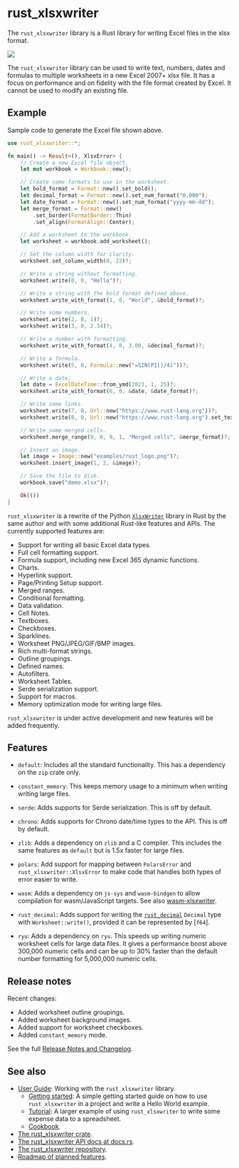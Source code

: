 # rust_xlsxwriter

The `rust_xlsxwriter` library is a Rust library for writing Excel files in
the xlsx format.

<img src="https://rustxlsxwriter.github.io/images/demo.png">

The `rust_xlsxwriter` library can be used to write text, numbers, dates and
formulas to multiple worksheets in a new Excel 2007+ xlsx file. It has a focus
on performance and on fidelity with the file format created by Excel. It cannot
be used to modify an existing file.

## Example

Sample code to generate the Excel file shown above.

```rust
use rust_xlsxwriter::*;

fn main() -> Result<(), XlsxError> {
    // Create a new Excel file object.
    let mut workbook = Workbook::new();

    // Create some formats to use in the worksheet.
    let bold_format = Format::new().set_bold();
    let decimal_format = Format::new().set_num_format("0.000");
    let date_format = Format::new().set_num_format("yyyy-mm-dd");
    let merge_format = Format::new()
        .set_border(FormatBorder::Thin)
        .set_align(FormatAlign::Center);

    // Add a worksheet to the workbook.
    let worksheet = workbook.add_worksheet();

    // Set the column width for clarity.
    worksheet.set_column_width(0, 22)?;

    // Write a string without formatting.
    worksheet.write(0, 0, "Hello")?;

    // Write a string with the bold format defined above.
    worksheet.write_with_format(1, 0, "World", &bold_format)?;

    // Write some numbers.
    worksheet.write(2, 0, 1)?;
    worksheet.write(3, 0, 2.34)?;

    // Write a number with formatting.
    worksheet.write_with_format(4, 0, 3.00, &decimal_format)?;

    // Write a formula.
    worksheet.write(5, 0, Formula::new("=SIN(PI()/4)"))?;

    // Write a date.
    let date = ExcelDateTime::from_ymd(2023, 1, 25)?;
    worksheet.write_with_format(6, 0, &date, &date_format)?;

    // Write some links.
    worksheet.write(7, 0, Url::new("https://www.rust-lang.org"))?;
    worksheet.write(8, 0, Url::new("https://www.rust-lang.org").set_text("Rust"))?;

    // Write some merged cells.
    worksheet.merge_range(9, 0, 9, 1, "Merged cells", &merge_format)?;

    // Insert an image.
    let image = Image::new("examples/rust_logo.png")?;
    worksheet.insert_image(1, 2, &image)?;

    // Save the file to disk.
    workbook.save("demo.xlsx")?;

    Ok(())
}
```

`rust_xlsxwriter` is a rewrite of the Python [`XlsxWriter`] library in Rust by
the same author and with some additional Rust-like features and APIs. The
currently supported features are:

- Support for writing all basic Excel data types.
- Full cell formatting support.
- Formula support, including new Excel 365 dynamic functions.
- Charts.
- Hyperlink support.
- Page/Printing Setup support.
- Merged ranges.
- Conditional formatting.
- Data validation.
- Cell Notes.
- Textboxes.
- Checkboxes.
- Sparklines.
- Worksheet PNG/JPEG/GIF/BMP images.
- Rich multi-format strings.
- Outline groupings.
- Defined names.
- Autofilters.
- Worksheet Tables.
- Serde serialization support.
- Support for macros.
- Memory optimization mode for writing large files.


`rust_xlsxwriter` is under active development and new features will be added
frequently.

[`XlsxWriter`]: https://xlsxwriter.readthedocs.io/index.html
[rust_xlsxwriter GitHub]: https://github.com/jmcnamara/rust_xlsxwriter

## Features

- `default`: Includes all the standard functionality. This has a dependency on
  the `zip` crate only.

- `constant_memory`: This keeps memory usage to a minimum when writing
  writing large files.

- `serde`: Adds supports for Serde serialization. This is off by default.

- `chrono`: Adds supports for Chrono date/time types to the API. This is off by
  default.

- `zlib`: Adds a dependency on `zlib` and a C compiler. This includes the same
  features as `default` but is 1.5x faster for large files.

- `polars`: Add support for mapping between `PolarsError` and
  `rust_xlsxwriter::XlsxError` to make code that handles both types of error
  easier to write.

- `wasm`: Adds a dependency on `js-sys` and `wasm-bindgen` to allow compilation
  for wasm/JavaScript targets. See also
  [wasm-xlsxwriter](https://github.com/estie-inc/wasm-xlsxwriter).

- `rust_decimal`: Adds support for writing the [`rust_decimal`](
   https://docs.rs/rust_decimal/latest/rust_decimal) `Decimal` type with
   `Worksheet::write()`, provided it can be represented by [`f64`].

- `ryu`: Adds a dependency on `ryu`. This speeds up writing numeric
  worksheet cells for large data files. It gives a performance boost above
  300,000 numeric cells and can be up to 30% faster than the default number
  formatting for 5,000,000 numeric cells.

## Release notes

Recent changes:

- Added worksheet outline groupings.
- Added worksheet background images.
- Added support for worksheet checkboxes.
- Added `constant_memory` mode.

See the full [Release Notes and Changelog].

## See also

- [User Guide]: Working with the `rust_xlsxwriter` library.
    - [Getting started]: A simple getting started guide on how to use
      `rust_xlsxwriter` in a project and write a Hello World example.
    - [Tutorial]: A larger example of using `rust_xlsxwriter` to write some
       expense data to a spreadsheet.
    - [Cookbook].
- [The rust_xlsxwriter crate].
- [The rust_xlsxwriter API docs at docs.rs].
- [The rust_xlsxwriter repository].
- [Roadmap of planned features].

[User Guide]: https://rustxlsxwriter.github.io/index.html
[Getting started]: https://rustxlsxwriter.github.io/getting_started.html
[Tutorial]: https://docs.rs/rust_xlsxwriter/latest/rust_xlsxwriter/tutorial/index.html
[Cookbook]: https://docs.rs/rust_xlsxwriter/latest/rust_xlsxwriter/cookbook/index.html

[The rust_xlsxwriter crate]: https://crates.io/crates/rust_xlsxwriter
[The rust_xlsxwriter API docs at docs.rs]: https://docs.rs/rust_xlsxwriter/latest/rust_xlsxwriter/
[The rust_xlsxwriter repository]: https://github.com/jmcnamara/rust_xlsxwriter
[Release Notes and Changelog]: https://docs.rs/rust_xlsxwriter/latest/rust_xlsxwriter/changelog/index.html
[Roadmap of planned features]: https://github.com/jmcnamara/rust_xlsxwriter/issues/1